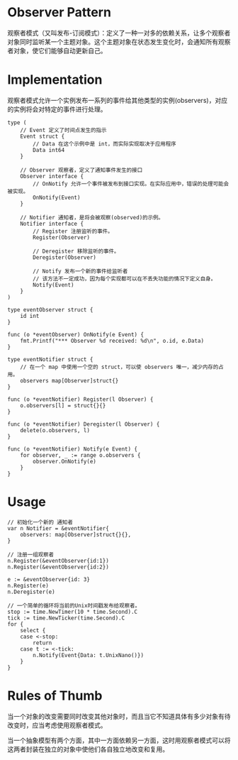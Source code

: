 # Observer Pattern

观察者模式（又叫发布-订阅模式）：定义了一种一对多的依赖关系，让多个观察者对象同时监听某一个主题对象。这个主题对象在状态发生变化时，会通知所有观察者对象，使它们能够自动更新自己。

# Implementation

观察者模式允许一个实例发布一系列的事件给其他类型的实例(observers)，对应的实例将会对特定的事件进行处理。

```
type (
	// Event 定义了时间点发生的指示
	Event struct {
		// Data 在这个示例中是 int，而实际实现取决于应用程序
		Data int64
	}

	// Observer 观察者，定义了通知事件发生的接口
	Observer interface {
		// OnNotify 允许一个事件被发布到接口实现。在实际应用中，错误的处理可能会被实现。
		OnNotify(Event)
	}

	// Notifier 通知者，是将会被观察(observed)的示例。
	Notifier interface {
		// Register 注册监听的事件。
		Register(Observer)

		// Deregister 移除监听的事件。
		Deregister(Observer)

		// Notify 发布一个新的事件给监听者
		// 该方法不一定成功，因为每个实现都可以在不丢失功能的情况下定义自身。
		Notify(Event)
	}
)

type eventObserver struct {
	id int
}

func (o *eventObserver) OnNotify(e Event) {
	fmt.Printf("*** Observer %d received: %d\n", o.id, e.Data)
}

type eventNotifier struct {
	// 在一个 map 中使用一个空的 struct，可以使 observers 唯一，减少内存的占用。
	observers map[Observer]struct{}
}

func (o *eventNotifier) Register(l Observer) {
	o.observers[l] = struct{}{}
}

func (o *eventNotifier) Deregister(l Observer) {
	delete(o.observers, l)
}

func (o *eventNotifier) Notify(e Event) {
	for observer, _ := range o.observers {
		observer.OnNotify(e)
	}
}
```

# Usage

```
// 初始化一个新的 通知者
var n Notifier = &eventNotifier{
    observers: map[Observer]struct{}{},
}

// 注册一组观察者
n.Register(&eventObserver{id:1})
n.Register(&eventObserver{id:2})

e := &eventObserver{id: 3}
n.Register(e)
n.Deregister(e)

// 一个简单的循环将当前的Unix时间戳发布给观察者。
stop := time.NewTimer(10 * time.Second).C
tick := time.NewTicker(time.Second).C
for {
    select {
    case <-stop:
        return
    case t := <-tick:
        n.Notify(Event{Data: t.UnixNano()})
    }
}
```

# Rules of Thumb

当一个对象的改变需要同时改变其他对象时，而且当它不知道具体有多少对象有待改变时，应当考虑使用观察者模式。

当一个抽象模型有两个方面，其中一方面依赖另一方面，这时用观察者模式可以将这两者封装在独立的对象中使他们各自独立地改变和复用。